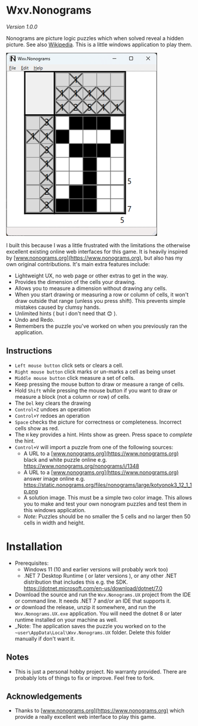 ﻿# Wxv.Nonograms

_Version 1.0.0_

Nonograms are picture logic puzzles which when solved reveal a hidden picture.  See also [Wikipedia](https://en.wikipedia.org/wiki/Nonogram).  This is a little windows application to play them.

![Screenshot](Images/Screenshot.png)

I built this because I was a little frustrated with the limitations the otherwise excellent existing online web interfaces for this game.  It is heavily inspired by [www.nonograms.org](https://www.nonograms.org), but also has my own original contributions.  It's main extra features include:

- Lightweight UX, no web page or other extras to get in the way.
- Provides the dimension of the cells your drawing.
- Allows you to measure a dimension without drawing any cells.
- When you start drawing or measuring a row or column of cells, it won't draw outside that range (unless you press shift).  This prevents simple mistakes caused by clumsy hands. 
- Unlimited hints ( but i don't need that 😊 ).
- Undo and Redo.
- Remembers the puzzle you've worked on when you previously ran the application.

## Instructions

- `Left mouse button` click sets or clears a cell.  
- `Right mouse button` click marks or un-marks a cell as being unset
- `Middle mouse button` click measure a set of cells.
- Keep pressing the mouse button to draw or measure a range of cells.
- Hold `Shift` while pressing the mouse button if you want to draw or measure a block (not a column or row) of cells.
- The `Del` key clears the drawing 
- `Control+Z` undoes an operation
- `Control+Y` redoes an operation
- `Space` checks the picture for correctness or completeness.  Incorrect cells show as red.
- The `H` key provides a hint.  Hints show as green.  Press space to _complete_ the hint.
- `Control+V` will import a puzzle from one of the following sources:
  - A URL to a [www.nonograms.org](https://www.nonograms.org) black and white puzzle online e.g. https://www.nonograms.org/nonograms/i/1348
  - A URL to a [www.nonograms.org](https://www.nonograms.org) answer image online e.g. https://static.nonograms.org/files/nonograms/large/kotyonok3_12_1_1p.png
  - A solution image.  This must be a simple two color image.  This allows you to make and test your own nonogram puzzles and test them in this windows application.
  - _Note:_ Puzzles should be no smaller the 5 cells and no larger then 50 cells in width and height.

# Installation

- Prerequisites:
  - Windows 11 (10 and earlier versions will probably work too)
  - .NET 7 Desktop Runtime ( or later versions ), or any other .NET distribution that includes this e.g. the SDK.  https://dotnet.microsoft.com/en-us/download/dotnet/7.0
- Download the source and run the `Wxv.Nonograms.UX` project from the IDE or command line.  It needs .NET 7 and/or an IDE that supports it.
- _or_ download the release, unzip it somewhere, and run the `Wxv.Nonograms.UX.exe` application.  You will need the dotnet 8 or later runtime installed on your machine as well.
- _Note: The application saves the puzzle you worked on to the `~user\AppData\Local\Wxv.Nonograms.UX` folder.  Delete this folder manually if don't want it.  

## Notes

- This is just a personal hobby project.  No warranty provided.  There are probably lots of things to fix or improve.  Feel free to fork.

## Acknowledgements 

- Thanks to [www.nonograms.org](https://www.nonograms.org) which provide a really excellent web interface to play this game.
